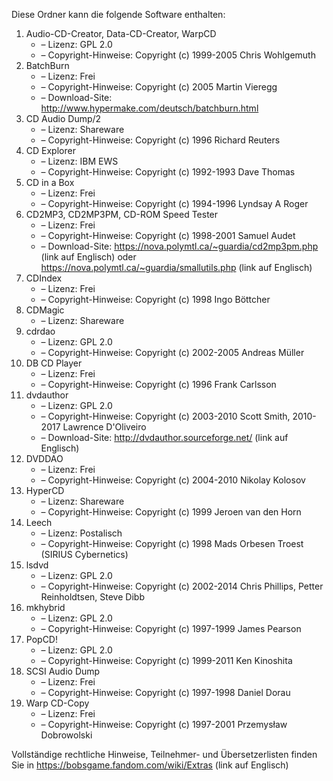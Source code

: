 ﻿Diese Ordner kann die folgende Software enthalten:

1. Audio-CD-Creator, Data-CD-Creator, WarpCD
   - – Lizenz: GPL 2.0
   - – Copyright-Hinweise: Copyright (c) 1999-2005 Chris Wohlgemuth
2. BatchBurn
   - – Lizenz: Frei
   - – Copyright-Hinweise: Copyright (c) 2005 Martin Vieregg
   - – Download-Site: http://www.hypermake.com/deutsch/batchburn.html
3. CD Audio Dump/2
   - – Lizenz: Shareware
   - – Copyright-Hinweise: Copyright (c) 1996 Richard Reuters
4. CD Explorer
   - – Lizenz: IBM EWS
   - – Copyright-Hinweise: Copyright (c) 1992-1993 Dave Thomas
5. CD in a Box
   - – Lizenz: Frei
   - – Copyright-Hinweise: Copyright (c) 1994-1996 Lyndsay A Roger
6. CD2MP3, CD2MP3PM, CD-ROM Speed Tester
   - – Lizenz: Frei
   - – Copyright-Hinweise: Copyright (c) 1998-2001 Samuel Audet
   - – Download-Site: https://nova.polymtl.ca/~guardia/cd2mp3pm.php (link auf Englisch) oder https://nova.polymtl.ca/~guardia/smallutils.php (link auf Englisch)
7. CDIndex
   - – Lizenz: Frei
   - – Copyright-Hinweise: Copyright (c) 1998 Ingo Böttcher
8. CDMagic
   - – Lizenz: Shareware
9. cdrdao
   - – Lizenz: GPL 2.0
   - – Copyright-Hinweise: Copyright (c) 2002-2005 Andreas Müller
10. DB CD Player
    - – Lizenz: Frei
    - – Copyright-Hinweise: Copyright (c) 1996 Frank Carlsson
11. dvdauthor
    - – Lizenz: GPL 2.0
    - – Copyright-Hinweise: Copyright (c) 2003-2010 Scott Smith, 2010-2017 Lawrence D'Oliveiro
    - – Download-Site: http://dvdauthor.sourceforge.net/ (link auf Englisch)
12. DVDDAO
    - – Lizenz: Frei
    - – Copyright-Hinweise: Copyright (c) 2004-2010 Nikolay Kolosov
13. HyperCD
    - – Lizenz: Shareware
    - – Copyright-Hinweise: Copyright (c) 1999 Jeroen van den Horn
14. Leech
    - – Lizenz: Postalisch
    - – Copyright-Hinweise: Copyright (c) 1998 Mads Orbesen Troest (SIRIUS Cybernetics)
15. lsdvd
    - – Lizenz: GPL 2.0
    - – Copyright-Hinweise: Copyright (c) 2002-2014 Chris Phillips, Petter Reinholdtsen, Steve Dibb
16. mkhybrid 
    - – Lizenz: GPL 2.0
    - – Copyright-Hinweise: Copyright (c) 1997-1999 James Pearson
17. PopCD!
    - – Lizenz: GPL 2.0
    - – Copyright-Hinweise: Copyright (c) 1999-2011 Ken Kinoshita
18. SCSI Audio Dump
    - – Lizenz: Frei
    - – Copyright-Hinweise: Copyright (c) 1997-1998 Daniel Dorau
19. Warp CD-Copy
    - – Lizenz: Frei
    - – Copyright-Hinweise: Copyright (c) 1997-2001 Przemysław Dobrowolski

Vollständige rechtliche Hinweise, Teilnehmer- und Übersetzerlisten finden Sie in https://bobsgame.fandom.com/wiki/Extras (link auf Englisch)
